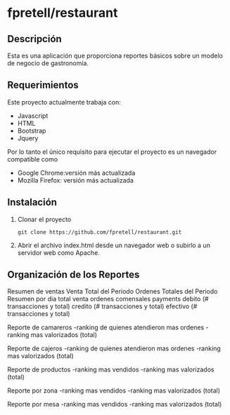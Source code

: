 # fpretell/restaurant

## Descripción

Esta es una aplicación que proporciona reportes básicos sobre un modelo de negocio de gastronomía.

## Requerimientos

Este proyecto actualmente trabaja con:

* Javascript
* HTML
* Bootstrap
* Jquery

Por lo tanto el único requisito para ejecutar el proyecto es un navegador compatible como
* Google Chrome:versión más actualizada
* Mozilla Firefox: versión más actualizada

## Instalación

  1. Clonar el proyecto
      ```
      git clone https://github.com/fpretell/restaurant.git
      ```

  2. Abrir el archivo index.html desde un navegador web o subirlo a un servidor web como Apache.

## Organización de los Reportes


  Resumen de ventas
    Venta Total del Periodo
    Ordenes Totales del Periodo
    Resumen por dia
      total venta
      ordenes
      comensales
    payments
      debito (# transacciones y total)
      credito (# transacciones y total)
      efectivo (# transacciones y total)

  Reporte de camareros
    -ranking de quienes atendieron mas ordenes
    -ranking mas valorizados (total)

  Reporte de cajeros
    -ranking de quienes atendieron mas ordenes
    -ranking mas valorizados (total)

  Reporte de productos
    -ranking mas vendidos
    -ranking mas valorizados (total)

  Reporte por zona
    -ranking mas vendidos
    -ranking mas valorizados (total)

  Reporte por mesa
    -ranking mas vendidos
    -ranking mas valorizados (total)
